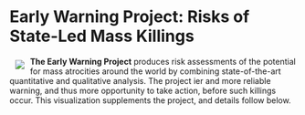 # Early Warning Project: Risks of State-Led Mass Killings
<a href="https://www.earlywarningproject.org/"><img src="https://www.ushmm.org/m/img/EWP-logo.jpg" align="left" hspace="10" vspace="6"></a>

**The Early Warning Project** produces risk assessments of the potential for mass atrocities around the world by combining state-of-the-art quantitative and qualitative analysis. The project ier and more reliable warning, and thus more opportunity to take action, before such killings occur. This visualization supplements the project, and details follow below.
